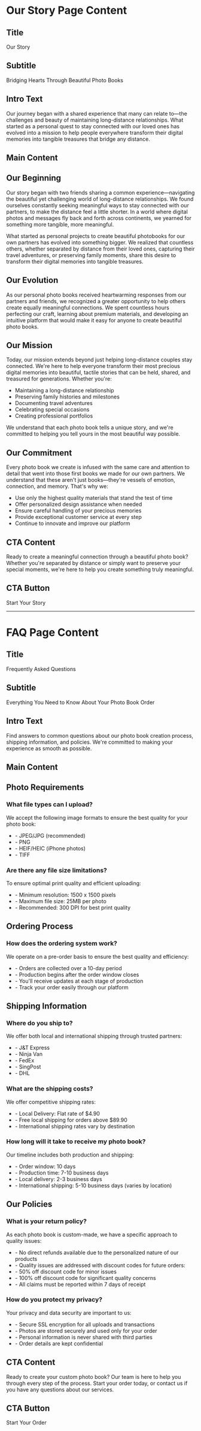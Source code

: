 # Our Story Page Content

## Title

Our Story

## Subtitle

Bridging Hearts Through Beautiful Photo Books

## Intro Text

Our journey began with a shared experience that many can relate to—the challenges and beauty of maintaining long-distance relationships. What started as a personal quest to stay connected with our loved ones has evolved into a mission to help people everywhere transform their digital memories into tangible treasures that bridge any distance.

## Main Content

<h2>Our Beginning</h2>

Our story began with two friends sharing a common experience—navigating the beautiful yet challenging world of long-distance relationships. We found ourselves constantly seeking meaningful ways to stay connected with our partners, to make the distance feel a little shorter. In a world where digital photos and messages fly back and forth across continents, we yearned for something more tangible, more meaningful.

What started as personal projects to create beautiful photobooks for our own partners has evolved into something bigger. We realized that countless others, whether separated by distance from their loved ones, capturing their travel adventures, or preserving family moments, share this desire to transform their digital memories into tangible treasures.

<h2>Our Evolution</h2>

As our personal photo books received heartwarming responses from our partners and friends, we recognized a greater opportunity to help others create equally meaningful connections. We spent countless hours perfecting our craft, learning about premium materials, and developing an intuitive platform that would make it easy for anyone to create beautiful photo books.

<h2>Our Mission</h2>

Today, our mission extends beyond just helping long-distance couples stay connected. We're here to help everyone transform their most precious digital memories into beautiful, tactile stories that can be held, shared, and treasured for generations. Whether you're:

- Maintaining a long-distance relationship
- Preserving family histories and milestones
- Documenting travel adventures
- Celebrating special occasions
- Creating professional portfolios

We understand that each photo book tells a unique story, and we're committed to helping you tell yours in the most beautiful way possible.

<h2>Our Commitment</h2>

Every photo book we create is infused with the same care and attention to detail that went into those first books we made for our own partners. We understand that these aren't just books—they're vessels of emotion, connection, and memory. That's why we:

- Use only the highest quality materials that stand the test of time
- Offer personalized design assistance when needed
- Ensure careful handling of your precious memories
- Provide exceptional customer service at every step
- Continue to innovate and improve our platform

## CTA Content

Ready to create a meaningful connection through a beautiful photo book? Whether you're separated by distance or simply want to preserve your special moments, we're here to help you create something truly meaningful.

## CTA Button

Start Your Story

---

# FAQ Page Content

## Title

Frequently Asked Questions

## Subtitle

Everything You Need to Know About Your Photo Book Order

## Intro Text

Find answers to common questions about our photo book creation process, shipping information, and policies. We're committed to making your experience as smooth as possible.

## Main Content

<h2>Photo Requirements</h2>

<h3>What file types can I upload?</h3>

<p>We accept the following image formats to ensure the best quality for your photo book:</p>

<ul>
  <li>- JPEG/JPG (recommended)</li>
  <li>- PNG</li>
  <li>- HEIF/HEIC (iPhone photos)</li>
  <li>- TIFF</li>
</ul>

<h3>Are there any file size limitations?</h3>

<p>To ensure optimal print quality and efficient uploading:</p>

<ul>
  <li>- Minimum resolution: 1500 x 1500 pixels</li>
  <li>- Maximum file size: 25MB per photo</li>
  <li>- Recommended: 300 DPI for best print quality</li>
</ul>

<h2>Ordering Process</h2>

<h3>How does the ordering system work?</h3>

<p>We operate on a pre-order basis to ensure the best quality and efficiency:</p>

<ul>
  <li>- Orders are collected over a 10-day period</li>
  <li>- Production begins after the order window closes</li>
  <li>- You'll receive updates at each stage of production</li>
  <li>- Track your order easily through our platform</li>
</ul>

<h2>Shipping Information</h2>

<h3>Where do you ship to?</h3>

<p>We offer both local and international shipping through trusted partners:</p>

<ul>
  <li>- J&T Express</li>
  <li>- Ninja Van</li>
  <li>- FedEx</li>
  <li>- SingPost</li>
  <li>- DHL</li>
</ul>

<h3>What are the shipping costs?</h3>

<p>We offer competitive shipping rates:</p>

<ul>
  <li>- Local Delivery: Flat rate of $4.90</li>
  <li>- Free local shipping for orders above $89.90</li>
  <li>- International shipping rates vary by destination</li>
</ul>

<h3>How long will it take to receive my photo book?</h3>

<p>Our timeline includes both production and shipping:</p>

<ul>
  <li>- Order window: 10 days</li>
  <li>- Production time: 7-10 business days</li>
  <li>- Local delivery: 2-3 business days</li>
  <li>- International shipping: 5-10 business days (varies by location)</li>
</ul>

<h2>Our Policies</h2>

<h3>What is your return policy?</h3>

<p>As each photo book is custom-made, we have a specific approach to quality issues:</p>

<ul>
  <li>- No direct refunds available due to the personalized nature of our products</li>
  <li>- Quality issues are addressed with discount codes for future orders:</li>
  <li>- 50% off discount code for minor issues</li>
  <li>- 100% off discount code for significant quality concerns</li>
  <li>- All claims must be reported within 7 days of receipt</li>
</ul>

<h3>How do you protect my privacy?</h3>

<p>Your privacy and data security are important to us:</p>

<ul>
  <li>- Secure SSL encryption for all uploads and transactions</li>
  <li>- Photos are stored securely and used only for your order</li>
  <li>- Personal information is never shared with third parties</li>
  <li>- Order details are kept confidential</li>
</ul>

## CTA Content

Ready to create your custom photo book? Our team is here to help you through every step of the process. Start your order today, or contact us if you have any questions about our services.

## CTA Button

Start Your Order
